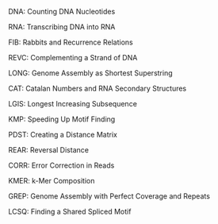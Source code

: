 DNA: Counting DNA Nucleotides

RNA: Transcribing DNA into RNA

FIB: Rabbits and Recurrence Relations

REVC: Complementing a Strand of DNA

LONG: Genome Assembly as Shortest Superstring

CAT: Catalan Numbers and RNA Secondary Structures

LGIS: Longest Increasing Subsequence

KMP: Speeding Up Motif Finding

PDST: Creating a Distance Matrix

REAR: Reversal Distance

CORR: Error Correction in Reads

KMER: k-Mer Composition

GREP: Genome Assembly with Perfect Coverage and Repeats

LCSQ: Finding a Shared Spliced Motif
